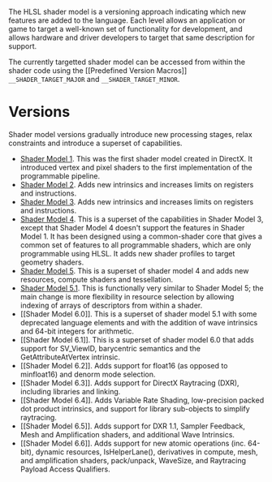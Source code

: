 The HLSL shader model is a versioning approach indicating which new features are added to the language. Each level allows an application or game to target a well-known set of functionality for development, and allows hardware and driver developers to target that same description for support.

The currently targetted shader model can be accessed from within the shader code using the [[Predefined Version Macros]] `__SHADER_TARGET_MAJOR` and `__SHADER_TARGET_MINOR`.

# Versions

Shader model versions gradually introduce new processing stages, relax constraints and introduce a superset of capabilities.

* [Shader Model 1](https://msdn.microsoft.com/en-us/library/windows/desktop/bb509654(v=vs.85).aspx). This was the first shader model created in DirectX. It introduced vertex and pixel shaders to the first implementation of the programmable pipeline.
* [Shader Model 2](https://msdn.microsoft.com/en-us/library/windows/desktop/bb509655(v=vs.85).aspx). Adds new intrinsics and increases limits on registers and instructions.
* [Shader Model 3](https://msdn.microsoft.com/en-us/library/windows/desktop/bb509656(v=vs.85).aspx). Adds new intrinsics and increases limits on registers and instructions.
* [Shader Model 4](https://msdn.microsoft.com/en-us/library/windows/desktop/bb509657(v=vs.85).aspx). This is a superset of the capabilities in Shader Model 3, except that Shader Model 4 doesn't support the features in Shader Model 1. It has been designed using a common-shader core that gives a common set of features to all programmable shaders, which are only programmable using HLSL. It adds new shader profiles to target geometry shaders.
* [Shader Model 5](https://msdn.microsoft.com/en-us/library/windows/desktop/ff471356(v=vs.85).aspx). This is a superset of shader model 4 and adds new resources, compute shaders and tessellation.
* [Shader Model 5.1](https://msdn.microsoft.com/en-us/library/windows/desktop/dn933277(v=vs.85).aspx). This is functionally very similar to Shader Model 5; the main change is more flexibility in resource selection by allowing indexing of arrays of descriptors from within a shader.
* [[Shader Model 6.0]]. This is a superset of shader model 5.1 with some deprecated language elements and with the addition of wave intrinsics and 64-bit integers for arithmetic.
* [[Shader Model 6.1]]. This is a superset of shader model 6.0 that adds support for SV_ViewID, barycentric semantics and the GetAttributeAtVertex intrinsic.
* [[Shader Model 6.2]]. Adds support for float16 (as opposed to minfloat16) and denorm mode selection.
* [[Shader Model 6.3]]. Adds support for DirectX Raytracing (DXR), including libraries and linking.
* [[Shader Model 6.4]]. Adds Variable Rate Shading, low-precision packed dot product intrinsics, and support for library sub-objects to simplify raytracing.
* [[Shader Model 6.5]]. Adds support for DXR 1.1, Sampler Feedback, Mesh and Amplification shaders, and additional Wave Intrinsics.
* [[Shader Model 6.6]]. Adds support for new atomic operations (inc. 64-bit), dynamic resources, IsHelperLane(), derivatives in compute, mesh, and amplification shaders, pack/unpack, WaveSize, and Raytracing Payload Access Qualifiers.
